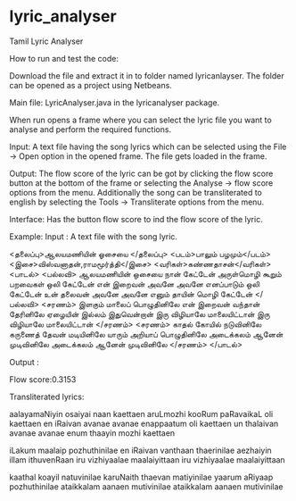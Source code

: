 # lyric_analyser
Tamil Lyric Analyser

How to run and test the code:

Download the file and extract it in to folder named lyricanlayser. The folder can be opened as a project using Netbeans.

Main file: LyricAnalyser.java in the lyricanalyser package. 

When run opens a frame where you can select the lyric file you want to analyse and perform the required functions.

Input: A text file having the song lyrics which can be selected using the File -> Open option in the opened frame. The file gets loaded in the frame.

Output: The flow score of the lyric can be got by clicking the flow score button at the bottom of the frame or selecting the Analyse -> flow score options from the menu. Additionally the song can be transliterated to english by selecting the Tools -> Transliterate options from the menu.

Interface: Has the button flow score to ind the flow score of the lyric.

Example: Input : A text file with the song lyric.

<தலைப்பு>ஆலயமணியின் ஓசையை </தலைப்பு>
<படம்>பாலும் பழமும்</படம்>
<இசை>விஸ்வனாதன்,ராமமூர்த்தி</இசை>
<வரிகள்>கண்ணதாசன்</வரிகள்>
<பாடல்>
<பல்லவி>
ஆலயமணியின் ஒசையை நான் கேட்டேன்
அருள்மொழி கூறும் பறவைகள் ஒலி கேட்டேன்
என் இறைவன் அவனே அவனே 
எனப்பாடும் ஒலி கேட்டேன்
உன் தலைவன் அவனே அவனே 
எனும் தாயின் மொழி கேட்டேன்
</பல்லவி>
<சரணம்>
இளகும் மாலைப் பொழுதினிலே
என் இறைவன் வந்தான் தேரினிலே
ஏழையின் இல்லம் இதுவென்றான்
இரு விழியாலே மாலையிட்டான்
இரு விழியாலே மாலையிட்டான்
</சரணம்>
<சரணம்>
காதல் கோயில் நடுவினிலே
கருணைத் தேவன் மடியினிலே
யாரும் அறியாப் பொழுதினிலே
அடைக்கலம் ஆனேன் முடிவினிலே
அடைக்கலம் ஆனேன் முடிவினிலே
</சரணம்>
</பாடல்>


Output :

Flow score:0.3153

Transliterated lyrics:

aalayamaNiyin osaiyai naan kaettaen 
aruLmozhi kooRum paRavaikaL oli kaettaen 
en iRaivan avanae avanae 
enappaatum oli kaettaen 
un thalaivan avanae avanae 
enum thaayin mozhi kaettaen 


iLakum maalaip pozhuthinilae 
en iRaivan vanthaan thaerinilae 
aezhaiyin illam ithuvenRaan 
iru vizhiyaalae maalaiyittaan 
iru vizhiyaalae maalaiyittaan 


kaathal koayil natuvinilae 
karuNaith thaevan matiyinilae 
yaarum aRiyaap pozhuthinilae 
ataikkalam aanaen mutivinilae 
ataikkalam aanaen mutivinilae 
